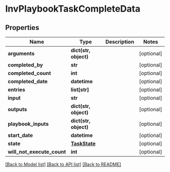 # InvPlaybookTaskCompleteData

## Properties
Name | Type | Description | Notes
------------ | ------------- | ------------- | -------------
**arguments** | **dict(str, object)** |  | [optional] 
**completed_by** | **str** |  | [optional] 
**completed_count** | **int** |  | [optional] 
**completed_date** | **datetime** |  | [optional] 
**entries** | **list[str]** |  | [optional] 
**input** | **str** |  | [optional] 
**outputs** | **dict(str, object)** |  | [optional] 
**playbook_inputs** | **dict(str, object)** |  | [optional] 
**start_date** | **datetime** |  | [optional] 
**state** | [**TaskState**](TaskState.md) |  | [optional] 
**will_not_execute_count** | **int** |  | [optional] 

[[Back to Model list]](../README.md#documentation-for-models) [[Back to API list]](../README.md#documentation-for-api-endpoints) [[Back to README]](../README.md)



